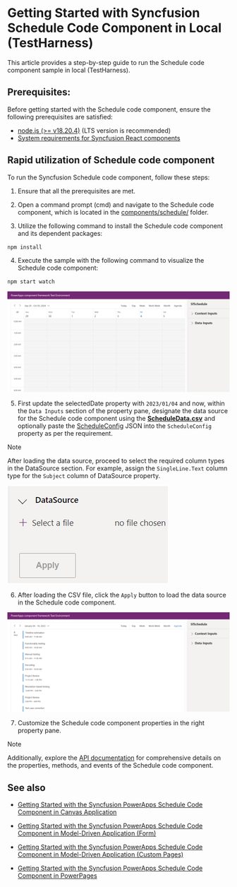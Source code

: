 # Getting Started with Syncfusion Schedule Code Component in Local (TestHarness)

This article provides a step-by-step guide to run the Schedule code component sample in local (TestHarness).

## Prerequisites:

Before getting started with the Schedule code component, ensure the following prerequisites are satisfied:

- [node.js (>= v18.20.4)](https://nodejs.org/en/download/) (LTS version is recommended)
- [System requirements for Syncfusion React components](https://ej2.syncfusion.com/react/documentation/system-requirement)

## Rapid utilization of Schedule code component

To run the Syncfusion Schedule code component, follow these steps:

1. Ensure that all the prerequisites are met.

2. Open a command prompt (cmd) and navigate to the Schedule code component, which is located in the [components/schedule/](../../components/schedule/) folder.

3. Utilize the following command to install the Schedule code component and its dependent packages:

```bash
npm install
```

4. Execute the sample with the following command to visualize the Schedule code component:

```bash
npm start watch
```

![Output1](../images/schedule/CC-Output1.png)

5. First update the selectedDate property with `2023/01/04` and now, within the `Data Inputs` section of the property pane, designate the data source for the Schedule code component using the [**ScheduleData.csv**](../../components/schedule/data/scheduleData.csv) and optionally paste the [ScheduleConfig](../../components/schedule/data/scheduleConfig.json) JSON into the `ScheduleConfig` property as per the requirement.

> [!NOTE]
> After loading the data source, proceed to select the required column types in the DataSource section. For example, assign the `SingleLine.Text` column type for the `Subject` column of DataSource property.

![CSV Import](../images/common/CC-CSVImport.png)

6. After loading the CSV file, click the `Apply` button to load the data source in the Schedule code component.

![Output2](../images/schedule/CC-Output2.png)

7. Customize the Schedule code component properties in the right property pane.

> [!NOTE]
> Additionally, explore the [API documentation](./api.md) for comprehensive details on the properties, methods, and events of the Schedule code component.

## See also

- [Getting Started with the Syncfusion PowerApps Schedule Code Component in Canvas Application](getting-started-with-canvas.md)

- [Getting Started with the Syncfusion PowerApps Schedule Code Component in Model-Driven Application (Form)](getting-started-with-model-driven-form.md)

- [Getting Started with the Syncfusion PowerApps Schedule Code Component in Model-Driven Application (Custom Pages)](getting-started-with-model-driven-custom-pages.md)

- [Getting Started with the Syncfusion PowerApps Schedule Code Component in PowerPages](getting-started-with-power-pages.md)

